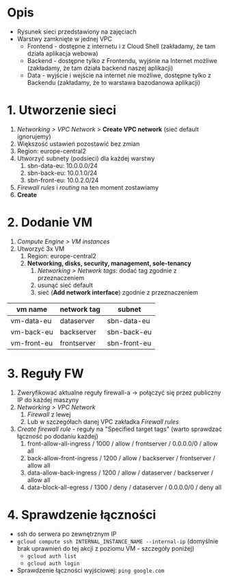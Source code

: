 # Opis
- Rysunek sieci przedstawiony na zajęciach
- Warstwy zamknięte w jednej VPC
	- Frontend - dostępne z internetu i z Cloud Shell (zakładamy, że tam działa aplikacja webowa)
	- Backend - dostępne tylko z Frontendu, wyjśnie na Internet możliwe (zakładamy, że tam działa backend naszej aplikacji)
	- Data - wyjście i wejście na internet nie możliwe, dostępne tylko z Backendu (zakładamy, że to warstawa bazodanowa aplikacji)


# 1. Utworzenie sieci
1. *Networking > VPC Network* > **Create VPC network** (sieć default ignorujemy)
2. Większość ustawień pozostawić bez zmian
3. Region: europe-central2
4. Utworzyć subnety (podsieci) dla każdej warstwy
	1. sbn-data-eu: 10.0.0.0/24
	2. sbn-back-eu: 10.0.1.0/24
	3. sbn-front-eu: 10.0.2.0/24
5. *Firewall rules* i *routing* na ten moment zostawiamy
6. **Create** 


# 2. Dodanie VM
1. *Compute Engine > VM instances*
2. Utworzyć 3x VM
	1.  Region: europe-central2
	2. **Networking, disks, security, management, sole-tenancy**
		1. *Networking > Network tags*: dodać tag zgodnie z przeznaczeniem 
		3. usunąć sieć default
		4. sieć (**Add network interface**) zgodnie z przeznaczeniem
		
vm name|network tag|subnet
-|-|-
vm-data-eu|dataserver|sbn-data-eu
vm-back-eu|backserver|sbn-back-eu
vm-front-eu|frontserver|sbn-front-eu


# 3. Reguły FW
1. Zweryfikować aktualne reguły firewall-a -> połączyć się przez publiczny IP do każdej maszyny
2. *Networking > VPC Network* 
	1. *Firewall* z lewej
	2. Lub w szczegółach danej VPC zakładka *Firewall rules*
3. *Create firewall rule* - reguły na "Specified target tags" (warto sprawdzać łączność po dodaniu każdej)
	1. front-allow-all-ingress / 1000 / allow / frontserver / 0.0.0.0/0 / allow all
	2. back-allow-front-ingress / 1200 / allow / backserver / frontserver / allow all	
	3. data-allow-back-ingress / 1200 / allow / dataserver / backserver / allow all
	4. data-block-all-egress / 1300 / deny / dataserver / 0.0.0.0/0 / deny all


# 4. Sprawdzenie łączności
- ssh do serwera po zewnętrznym IP
- `gcloud compute ssh INTERNAL_INSTANCE_NAME --internal-ip` (domyślnie brak uprawnień do tej akcji z poziomu VM - szczegóły poniżej) 
	- `gcloud auth list`
	- `gcloud auth login`
- Sprawdzenie łączności wyjściowej: `ping google.com`